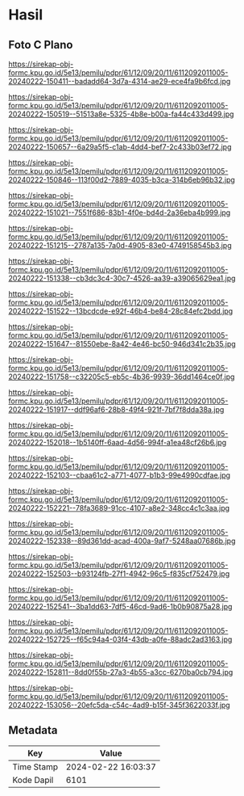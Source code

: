 # Hasil

## Foto C Plano

https://sirekap-obj-formc.kpu.go.id/5e13/pemilu/pdpr/61/12/09/20/11/6112092011005-20240222-150411--badadd64-3d7a-4314-ae29-ece4fa9b6fcd.jpg

https://sirekap-obj-formc.kpu.go.id/5e13/pemilu/pdpr/61/12/09/20/11/6112092011005-20240222-150519--51513a8e-5325-4b8e-b00a-fa44c433d499.jpg

https://sirekap-obj-formc.kpu.go.id/5e13/pemilu/pdpr/61/12/09/20/11/6112092011005-20240222-150657--6a29a5f5-c1ab-4dd4-bef7-2c433b03ef72.jpg

https://sirekap-obj-formc.kpu.go.id/5e13/pemilu/pdpr/61/12/09/20/11/6112092011005-20240222-150846--113f00d2-7889-4035-b3ca-314b6eb96b32.jpg

https://sirekap-obj-formc.kpu.go.id/5e13/pemilu/pdpr/61/12/09/20/11/6112092011005-20240222-151021--7551f686-83b1-4f0e-bd4d-2a36eba4b999.jpg

https://sirekap-obj-formc.kpu.go.id/5e13/pemilu/pdpr/61/12/09/20/11/6112092011005-20240222-151215--2787a135-7a0d-4905-83e0-4749158545b3.jpg

https://sirekap-obj-formc.kpu.go.id/5e13/pemilu/pdpr/61/12/09/20/11/6112092011005-20240222-151338--cb3dc3c4-30c7-4526-aa39-a39065629ea1.jpg

https://sirekap-obj-formc.kpu.go.id/5e13/pemilu/pdpr/61/12/09/20/11/6112092011005-20240222-151522--13bcdcde-e92f-46b4-be84-28c84efc2bdd.jpg

https://sirekap-obj-formc.kpu.go.id/5e13/pemilu/pdpr/61/12/09/20/11/6112092011005-20240222-151647--81550ebe-8a42-4e46-bc50-946d341c2b35.jpg

https://sirekap-obj-formc.kpu.go.id/5e13/pemilu/pdpr/61/12/09/20/11/6112092011005-20240222-151758--c32205c5-eb5c-4b36-9939-36dd1464ce0f.jpg

https://sirekap-obj-formc.kpu.go.id/5e13/pemilu/pdpr/61/12/09/20/11/6112092011005-20240222-151917--ddf96af6-28b8-49f4-921f-7bf7f8dda38a.jpg

https://sirekap-obj-formc.kpu.go.id/5e13/pemilu/pdpr/61/12/09/20/11/6112092011005-20240222-152018--1b5140ff-6aad-4d56-994f-a1ea48cf26b6.jpg

https://sirekap-obj-formc.kpu.go.id/5e13/pemilu/pdpr/61/12/09/20/11/6112092011005-20240222-152103--cbaa61c2-a771-4077-b1b3-99e4990cdfae.jpg

https://sirekap-obj-formc.kpu.go.id/5e13/pemilu/pdpr/61/12/09/20/11/6112092011005-20240222-152221--78fa3689-91cc-4107-a8e2-348cc4c1c3aa.jpg

https://sirekap-obj-formc.kpu.go.id/5e13/pemilu/pdpr/61/12/09/20/11/6112092011005-20240222-152338--89d361dd-acad-400a-9af7-5248aa07686b.jpg

https://sirekap-obj-formc.kpu.go.id/5e13/pemilu/pdpr/61/12/09/20/11/6112092011005-20240222-152503--b93124fb-27f1-4942-96c5-f835cf752479.jpg

https://sirekap-obj-formc.kpu.go.id/5e13/pemilu/pdpr/61/12/09/20/11/6112092011005-20240222-152541--3ba1dd63-7df5-46cd-9ad6-1b0b90875a28.jpg

https://sirekap-obj-formc.kpu.go.id/5e13/pemilu/pdpr/61/12/09/20/11/6112092011005-20240222-152725--f65c94a4-03f4-43db-a0fe-88adc2ad3163.jpg

https://sirekap-obj-formc.kpu.go.id/5e13/pemilu/pdpr/61/12/09/20/11/6112092011005-20240222-152811--8dd0f55b-27a3-4b55-a3cc-6270ba0cb794.jpg

https://sirekap-obj-formc.kpu.go.id/5e13/pemilu/pdpr/61/12/09/20/11/6112092011005-20240222-153056--20efc5da-c54c-4ad9-b15f-345f3622033f.jpg


## Metadata

| Key        | Value               |
| ---------- | ------------------- |
| Time Stamp | 2024-02-22 16:03:37 |
| Kode Dapil | 6101                |




